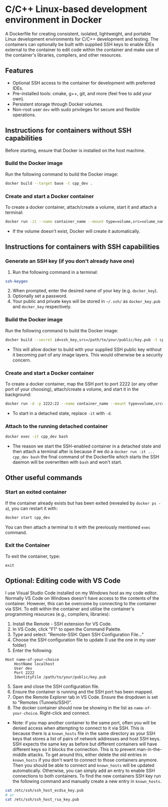 # C/C++ Linux-based development environment in Docker

A Dockerfile for creating consistent, isolated, lightweight, and portable Linux development environments for C/C++ development and testing. The containers can optionally be built with supplied SSH keys to enable IDEs external to the container to edit code within the container and make use of the container's libraries, compilers, and other resources.

## Features
- Optional SSH access to the container for development with preferred IDEs.
- Pre-installed tools: cmake, g++, git, and more (feel free to add your own).
- Persistent storage through Docker volumes.
- Non-root user `dev` with sudo privileges for secure and flexible operations.

## Instructions for containers without SSH capabilities
Before starting, ensure that Docker is installed on the host machine.

### Build the Docker image
Run the following command to build the Docker image:
```bash
docker build --target base -t cpp_dev .
```
### Create and start a Docker container
To create a docker container, attach/create a volume, start it and attach a terminal:
```bash
docker run -it --name container_name --mount type=volume,src=volume_name,dst=/home/dev/vol cpp_dev bash
```
- If the volume doesn't exist, Docker will create it automatically.

## Instructions for containers with SSH capabilities
### Generate an SSH key (if you don't already have one)
1. Run the following command in a terminal:
```bash
ssh-keygen
```
2. When prompted, enter the desired name of your key (e.g. `docker_key`).
3. Optionally set a password.
4. Your public and private keys will be stored in `~/.ssh/` as `docker_key.pub` and `docker_key` respectively.

### Build the Docker image

Run the following command to build the Docker image:

```bash
docker build --secret id=ssh_key,src=/path/to/your/public/key.pub -t cpp_dev .
```
- This will allow docker to build with your supplied SSH public key without it becoming part of any image layers. This would otherwise be a security concern.

### Create and start a Docker container

To create a docker container, map the SSH port to port 2222 (or any other port of your choosing), attach/create a volume, and start it in the background:

```bash
docker run -d -p 2222:22 --name container_name --mount type=volume,src=volume_name,dst=/home/dev/vol cpp_dev
```

- To start in a detached state, replace `-it` with `-d`.

### Attach to the running detached container

```bash
docker exec -it cpp_dev bash
```
- The reason we start the SSH-enabled container in a detached state and then attach a terminal after is because if we do a `docker run -it ... cpp_dev bash` the final command of the Dockerfile which starts the SSH daemon will be overwritten with `bash` and won't start.

## Other useful commands
### Start an exited container

If the container already exists but has been exited (revealed by `docker ps -a`), you can restart it with:

```bash
docker start cpp_dev
```
You can then attach a terminal to it with the previously mentioned `exec` command.
### Exit the Container

To exit the container, type:

```docker
exit
```

## Optional: Editing code with VS Code
I use Visual Studio Code installed on my Windows host as my code editor. Normally VS Code on Windows doesn't have access to the contents of the container. However, this can be overcome by connecting to the container via SSH. To edit within the container and utilise the container's programming resources (e.g., compilers, libraries):
1. Install the Remote - SSH extension for VS Code.
2. In VS Code, click "F1" to open the Command Palette.
3. Type and select: "Remote-SSH: Open SSH Configuration File..."
4. Choose the SSH configuration file to update (I use the one in my user folder)
4. Enter the following:
```
Host name-of-your-choice
    HostName localhost
    User dev
    Port 2222
    IdentityFile /path/to/your/public/key.pub
```
5. Save and close the SSH configuration file.
6. Ensure the container is running and the SSH port has been mapped.
7. Open the Remote Explorer tab in VS Code. Ensure the dropdown is set to "Remotes (Tunnels/SSH)".
8. The docker container should now be showing in the list as `name-of-your-choice`. Right-click and connect.
- Note: if you map another container to the same port, often you will be denied access when attempting to connect to it via SSH. This is because there is a `known_hosts` file in the same directory as your SSH keys that stores a list of pairs of network addresses and host SSH keys. SSH expects the same key as before but different containers will have different keys so it blocks the connection. This is to prevent man-in-the-middle attacks. To get around this, either delete the old entries in `known_hosts` if you don't want to connect to those containers anymore. Then you should be able to connect and `known_hosts` will be updated automatically. Otherwise, you can simply add an entry to enable SSH connections to both containers. To find the new containers SSH key run the following command and manually create a new entry in `known_hosts`.
```bash
cat /etc/ssh/ssh_host_ecdsa_key.pub
# or
cat /etc/ssh/ssh_host_rsa_key.pub
```